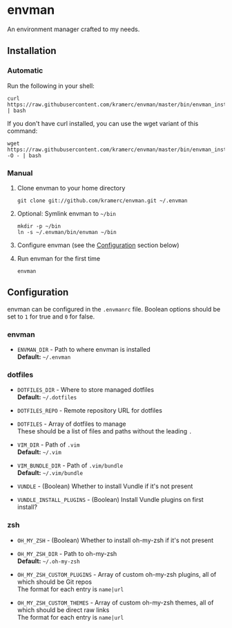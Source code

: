 # envman

An environment manager crafted to my needs.

## Installation

### Automatic

Run the following in your shell:

```
curl https://raw.githubusercontent.com/kramerc/envman/master/bin/envman_install | bash
```

If you don't have curl installed, you can use the wget variant of this command:

```
wget https://raw.githubusercontent.com/kramerc/envman/master/bin/envman_install -O - | bash
```

### Manual

1. Clone envman to your home directory

   ```
   git clone git://github.com/kramerc/envman.git ~/.envman
   ```

2. Optional: Symlink envman to `~/bin`

   ```
   mkdir -p ~/bin
   ln -s ~/.envman/bin/envman ~/bin
   ```

3. Configure envman (see the [Configuration](#configuration) section below)

4. Run envman for the first time

   ```
   envman
   ```

## Configuration

envman can be configured in the `.envmanrc` file. Boolean options should be set to `1` for true and `0` for false.

### envman
* `ENVMAN_DIR` - Path to where envman is installed  
  **Default:** `~/.envman`

### dotfiles
* `DOTFILES_DIR` - Where to store managed dotfiles  
  **Default:** `~/.dotfiles`


* `DOTFILES_REPO` - Remote repository URL for dotfiles


* `DOTFILES` - Array of dotfiles to manage  
  These should be a list of files and paths without the leading `.`


* `VIM_DIR` - Path of `.vim`   
  **Default:** `~/.vim`


* `VIM_BUNDLE_DIR` - Path of `.vim/bundle`  
  **Default:** `~/.vim/bundle`


* `VUNDLE` - (Boolean) Whether to install Vundle if it's not present


* `VUNDLE_INSTALL_PLUGINS` - (Boolean) Install Vundle plugins on first install?

### zsh

* `OH_MY_ZSH` - (Boolean) Whether to install oh-my-zsh if it's not present


* `OH_MY_ZSH_DIR` - Path to oh-my-zsh  
  **Default:** `~/.oh-my-zsh`


* `OH_MY_ZSH_CUSTOM_PLUGINS` - Array of custom oh-my-zsh plugins, all of which should be Git repos  
  The format for each entry is `name|url`


* `OH_MY_ZSH_CUSTOM_THEMES` - Array of custom oh-my-zsh themes, all of which should be direct raw links  
  The format for each entry is `name|url`
